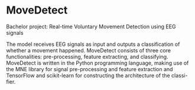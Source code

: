 # MoveDetect
Bachelor project: Real-time Voluntary Movement Detection using EEG signals

The model receives EEG signals as input and outputs
a classification of whether a movement happened.
MoveDetect consists of three core functionalities: pre-processing,
feature extracting, and classifying. MoveDetect is written in the
Python programming language, making use of the MNE library
for signal pre-processing and feature extraction and TensorFlow
and scikit-learn for constructing the architecture of the classi-
fier.
